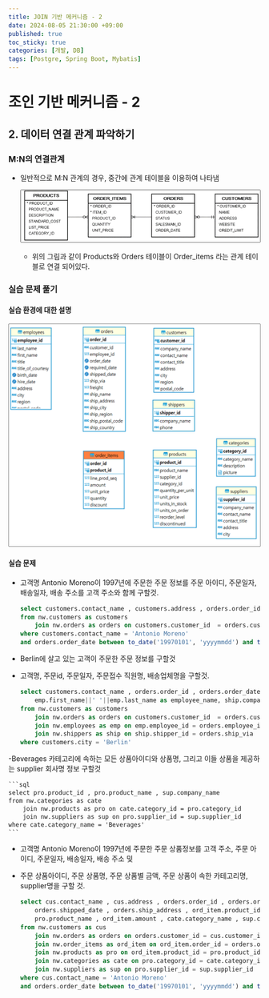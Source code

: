 ```yaml
---
title: JOIN 기반 메커니즘 - 2
date: 2024-08-05 21:30:00 +09:00
published: true
toc_sticky: true
categories: [개발, DB]
tags: [Postgre, Spring Boot, Mybatis]
---
```


# 조인 기반 메커니즘 - 2

## 2. 데이터 연결 관계 파악하기

### M:N의 연결관계

- 일반적으로 M:N 관계의 경우, 중간에 관계 테이블을 이용하여 나타냄

    ![테이블 사진1](/assets/img/join/MtoN.png)

    - 위의 그림과 같이 Products와 Orders 테이블이 Order_items 라는 관계 테이블로 연결 되어있다.

### 실습 문제 풀기

#### 실습 환경에 대한 설명

![실습환경](/assets/img/join/join_5.png)


#### 실습 문제

- 고객명 Antonio Moreno이 1997년에 주문한 주문 정보를 주문 아이디, 주문일자, 배송일자, 배송 주소를 고객 주소와 함께 구할것.

    ```sql
    select customers.contact_name , customers.address , orders.order_id , orders.order_date , orders.shipped_date , orders.ship_address 
    from nw.customers as customers
        join nw.orders as orders on customers.customer_id  = orders.customer_id 
    where customers.contact_name = 'Antonio Moreno'
    and orders.order_date between to_date('19970101', 'yyyymmdd') and to_date('19971231', 'yyyymmdd')
    ```

- Berlin에 살고 있는 고객이 주문한 주문 정보를 구할것
- 고객명, 주문id, 주문일자, 주문접수 직원명, 배송업체명을 구할것. 

    ```sql
    select customers.contact_name , orders.order_id , orders.order_date , 
        emp.first_name||' '||emp.last_name as employee_name, ship.company_name 
    from nw.customers as customers
        join nw.orders as orders on customers.customer_id  = orders.customer_id 
        join nw.employees as emp on emp.employee_id = orders.employee_id 
        join nw.shippers as ship on ship.shipper_id = orders.ship_via 
    where customers.city = 'Berlin' 
    ```

-Beverages 카테고리에 속하는 모든 상품아이디와 상품명, 그리고 이들 상품을 제공하는 supplier 회사명 정보 구할것 

    ```sql
    select pro.product_id , pro.product_name , sup.company_name 
    from nw.categories as cate 
        join nw.products as pro on cate.category_id = pro.category_id 
        join nw.suppliers as sup on pro.supplier_id = sup.supplier_id 
    where cate.category_name = 'Beverages'
    ```

- 고객명 Antonio Moreno이 1997년에 주문한 주문 상품정보를 고객 주소, 주문 아이디, 주문일자, 배송일자, 배송 주소 및
- 주문 상품아이디, 주문 상품명, 주문 상품별 금액, 주문 상품이 속한 카테고리명, supplier명을 구할 것. 

    ```sql
    select cus.contact_name , cus.address , orders.order_id , orders.order_date , 
        orders.shipped_date , orders.ship_address , ord_item.product_id ,
        pro.product_name , ord_item.amount , cate.category_name , sup.company_name 
    from nw.customers as cus
        join nw.orders as orders on orders.customer_id = cus.customer_id 
        join nw.order_items as ord_item on ord_item.order_id = orders.order_id 
        join nw.products as pro on ord_item.product_id = pro.product_id 
        join nw.categories as cate on pro.category_id = cate.category_id 
        join nw.suppliers as sup on pro.supplier_id = sup.supplier_id 
    where cus.contact_name = 'Antonio Moreno'
    and orders.order_date between to_date('19970101', 'yyyymmdd') and to_date('19971231', 'yyyymmdd')  
    ```